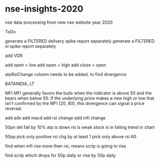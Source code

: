 # nse-insights-2020
nse data processing from new nse website year 2020

ToDo

generate a FILTERED delivery spike report separately
generate a FILTERED oi spike report separately

add VDR

add open = low
add open = high
add close = open

atpRsiChange column needs to be added, to find divergence

BATAINDIA, LT

MFI
MFI generally favors the bulls when the indicator is above 50 and the bears when below 50.
If the underlying price makes a new high or low that isn't confirmed by the MFI (20, 80), this divergence can signal a price reversal.

add adx
add macd
add rsi change
add mfi change

50pn
del fall by 10%
atp is down
rsi is weak
stock is in falling trend in chart

50pp
pick only positive rsi chg by at least 1
pick only above rsi 60

find when mfi rise more then rsi, means scrip is going to rise

find scrip which drops for 50p daily or rise by 50p daily

